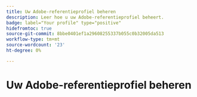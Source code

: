 ```yaml
---
title: Uw Adobe-referentieprofiel beheren
description: Leer hoe u uw Adobe-referentieprofiel beheert.
badge: label="Your profile" type="positive"
hidefromtoc: true
source-git-commit: 8bbe0401ef1a29608255337b055c0b32005da513
workflow-type: tm+mt
source-wordcount: '23'
ht-degree: 0%

---
```



# Uw Adobe-referentieprofiel beheren

